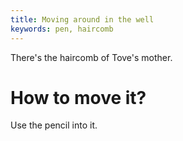 ```yaml
---
title: Moving around in the well
keywords: pen, haircomb
---
```


There's the haircomb of Tove's mother.

# How to move it?
Use the pencil into it.

